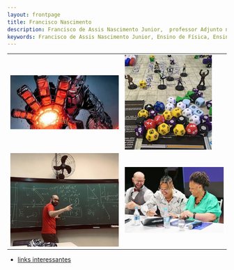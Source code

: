 ```yaml
---
layout: frontpage
title: Francisco Nascimento
description: Francisco de Assis Nascimento Junior,  professor Adjunto no Campus Sosígenes Costa da Universidade Federal do Sul da Bahia em Porto Seguro (BA), atuo na formação de professores; pesquisa as relações de identidade de gênero/étnico-raciais com a Ciência através de Histórias em Quadrinhos de Super-Heróis. Github não atualizando o site.
keywords: Francisco de Assis Nascimento Junior, Ensino de Física, Ensino de Ciências, histórias em quadrinhos e Educação, Histórias em Quadrinhos e Ensino de Física, super-heróis, relações étnico-raciais, comunidade de aprendizagem, jogos de RPG, RPG e educação, RPG e ensino de Física, RPG e ensino de Ciências
---
```


<!-- <div class="navbar">
  <div class="navbar-inner">
      <ul class="nav">
          <li><a href= "/pages/publica.html">artigos</a></li>
          <li><a href="https://sig.ufsb.edu.br/sigaa/public/docente/portal.jsf?siape=1085938">sigaa</a></li>
          <li><a href="https://www.researchgate.net/profile/Francisco-Nascimento">researchgate</a></li>
          <li><a href="https://twitter.com/itxesco">twitter</a></li>
      </ul>
  </div>
</div> -->

<table class="wide">
<tr>
  <td class="left">
    <a href="pages/pesquisa.html">
        <img src="imagens/index_pics/sentinel.png" alt="Ataque de robô Sentinela" title="Histórias em Quadrinhos de Super-Heróis e Educação"/>
    </a>
  </td>
  <td class="right">
    <a href="pages/extensao.html">
        <img src="imagens/index_pics/rpg.png" alt="Dados e miniaturas em jogo de RPG" title="Jogos de RPG e Educação"/>
    </a>
  </td>
</tr>
<tr>
  <td class="left">
    <a href="pages/ensino.html">
        <img src="imagens/index_pics/aulas_.png" alt="prof Francisco em frente a uma lousa verde cheia de equações em uma aula de física" title="aulas"/>
    </a>
  </td>
  <td class="right">
    <a href="pages/decanato.html">
        <img src="imagens/index_pics/mano.JPG" alt="Professor Francisco ao lado de mano brown e da reitora da UFSB" title="Decanato"/>
    </a>
  </td>
</tr>
</table>

<div class="navbar">
  <div class="navbar-inner">
      <ul class="nav">
          <li><a href="pages/linksuteis.html">links interessantes</a></li>
      </ul>
  </div>
</div>
